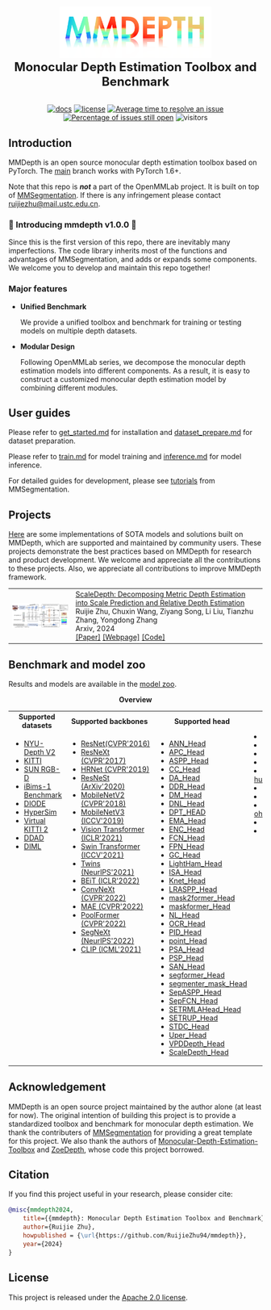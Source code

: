<div align="center">
  <img src="assets/logo.png" width="300"/>
  <div align="center">
    <b><font size="5">Monocular Depth Estimation Toolbox and Benchmark</font></b>
  </div>
  <div>&nbsp;</div>


[![docs](https://img.shields.io/badge/docs-latest-blue)](https://github.com/RuijieZhu94/mmdepth/docs)
[![license](https://img.shields.io/github/license/RuijieZhu94/mmdepth.svg)](https://github.com/RuijieZhu94/mmdepth/blob/main/LICENSE)
[![Average time to resolve an issue](http://isitmaintained.com/badge/resolution/RuijieZhu94/mmdepth.svg)](http://isitmaintained.com/project/RuijieZhu94/mmdepth "Average time to resolve an issue")
[![Percentage of issues still open](http://isitmaintained.com/badge/open/RuijieZhu94/mmdepth.svg)](http://isitmaintained.com/project/RuijieZhu94/mmdepth "Percentage of issues still open")
 ![visitors](https://visitor-badge.laobi.icu/badge?page_id=ruijiezhu94.mmdepth)
</div>


## Introduction

MMDepth is an open source monocular depth estimation toolbox based on PyTorch.
The [main](https://github.com/RuijieZhu94/mmdepth/tree/main) branch works with PyTorch 1.6+.

Note that this repo is ***not*** a part of the OpenMMLab project. It is built on top of [MMSegmentation](https://github.com/open-mmlab/mmsegmentation).
If there is any infringement please contact ruijiezhu@mail.ustc.edu.cn.


### 🎉 Introducing mmdepth v1.0.0 🎉

Since this is the first version of this repo, there are inevitably many imperfections. The code library inherits most of the functions and advantages of MMSegmentation, and adds or expands some components. We welcome you to develop and maintain this repo together!

### Major features

- **Unified Benchmark**

  We provide a unified toolbox and benchmark for training or testing models on multiple depth datasets.

- **Modular Design**

  Following OpenMMLab series, we decompose the monocular depth estimation models into different components. As a result, it is easy to construct a customized monocular depth estimation model by combining different modules.


## User guides

Please refer to [get_started.md](docs/get_started.md) for installation and [dataset_prepare.md](docs/dataset_prepare.md) for dataset preparation.

Please refer to [train.md](docs/train.md) for model training and [inference.md](docs/inference.md) for model inference.

For detailed guides for development, please see [tutorials](https://github.com/open-mmlab/mmsegmentation?tab=readme-ov-file#tutorial) from MMSegmentation.

## Projects

[Here](projects/README.md) are some implementations of SOTA models and solutions built on MMDepth, which are supported and maintained by community users. These projects demonstrate the best practices based on MMDepth for research and product development. We welcome and appreciate all the contributions to these projects.
Also, we appreciate all contributions to improve MMDepth framework.


<table style="border-collapse: collapse; border: none;">
<tr style="border: none;">
    <td style="align-items:center; width: 25%; border: none;">
      <img src="assets/scaledepth.jpg" style=" vertical-align:middle"/>
    </td>
    <td style="align-items:center; border: none;">
      <a href="https://ruijiezhu94.github.io/ScaleDepth">ScaleDepth: Decomposing Metric Depth Estimation into Scale Prediction and Relative Depth Estimation</a>
      <br>Ruijie Zhu, Chuxin Wang, Ziyang Song, Li Liu, Tianzhu Zhang, Yongdong Zhang
      <br> Arxiv, 2024
      <br> 
      <a href="https://arxiv.org/abs/2407.08187">[Paper]</a>
      <a href="https://ruijiezhu94.github.io/ScaleDepth">[Webpage]</a>
      <a href="https://github.com/RuijieZhu94/mmdepth">[Code]</a>
    </td>
  </tr>
</table>

## Benchmark and model zoo

Results and models are available in the [model zoo](docs/model_zoo.md).

<div align="center">
  <b>Overview</b>
</div>
<table align="center">
  <tbody>
    <tr align="center" valign="center">
      <td>
        <b>Supported datasets</b>
      </td>    
      <td>
        <b>Supported backbones</b>
      </td>
      <td>
        <b>Supported head</b>
      </td>
      <td>
        <b>Supported loss</b>
      </td>
    </tr>
    <tr valign="top">
      <td>
        <ul>
          <li><a href="https://cs.nyu.edu/~fergus/datasets/nyu_depth_v2.html">NYU-Depth V2</a></li>
          <li><a href="https://www.cvlibs.net/datasets/kitti/eval_depth.php?benchmark=depth_prediction">KITTI</a></li>
          <li><a href="https://rgbd.cs.princeton.edu/">SUN RGB-D</a></li>
          <li><a href="https://www.asg.ed.tum.de/lmf/ibims1/">iBims-1 Benchmark</a></li>
          <li><a href="https://diode-dataset.org/">DIODE</a></li>
          <li><a href="https://github.com/apple/ml-hypersim">HyperSim</a></li>
          <li><a href="https://europe.naverlabs.com/research-old2/computer-vision/proxy-virtual-worlds-vkitti-2/">Virtual KITTI 2</a></li>
          <li><a href="https://github.com/TRI-ML/DDAD">DDAD</a></li>
          <li><a href="https://dimlrgbd.github.io/">DIML</a></li>
        </ul>
      </td>
      <td>
        <ul>
        <li><a href="mmdepth/models/backbones/resnet.py">ResNet(CVPR'2016)</a></li>
        <li><a href="mmdepth/models/backbones/resnext.py">ResNeXt (CVPR'2017)</a></li>
        <li><a href="mmdepth/models/backbones/hrnet.py">HRNet (CVPR'2019)</a></li>
        <li><a href="mmdepth/models/backbones/resnest.py">ResNeSt (ArXiv'2020)</a></li>
        <li><a href="mmdepth/models/backbones/mobilenet_v2.py">MobileNetV2 (CVPR'2018)</a></li>
        <li><a href="mmdepth/models/backbones/mobilenet_v3.py">MobileNetV3 (ICCV'2019)</a></li>
        <li><a href="mmdepth/models/backbones/vit.py">Vision Transformer (ICLR'2021)</a></li>
        <li><a href="mmdepth/models/backbones/swin.py">Swin Transformer (ICCV'2021)</a></li>
        <li><a href="mmdepth/models/backbones/twins.py">Twins (NeurIPS'2021)</a></li>
        <li><a href="mmdepth/models/backbones/beit.py">BEiT (ICLR'2022)</a></li>
        <li><a href="mmdepth/models/backbones/convnext.py">ConvNeXt (CVPR'2022)</a></li>
        <li><a href="mmdepth/models/backbones/mae.py">MAE (CVPR'2022)</a></li>
        <li><a href="mmdepth/models/backbones/poolformer.py">PoolFormer (CVPR'2022)</a></li>
        <li><a href="mmdepth/models/backbones/segnext.py">SegNeXt (NeurIPS'2022)</a></li>
        <li><a href="projects/ScaleDepth/backbone/clip.py">CLIP (ICML'2021)</a></li>
        </ul>
      </td>      
      <td>
        <ul>
          <li><a href="mmdepth/models/decode_heads/ann_head.py">ANN_Head</li>
          <li><a href="mmdepth/models/decode_heads/apc_head.py">APC_Head</li>
          <li><a href="mmdepth/models/decode_heads/aspp_head.py">ASPP_Head</li>
          <li><a href="mmdepth/models/decode_heads/cc_head.py">CC_Head</li>
          <li><a href="mmdepth/models/decode_heads/da_head.py">DA_Head</li>
          <li><a href="mmdepth/models/decode_heads/ddr_head.py">DDR_Head</li>
          <li><a href="mmdepth/models/decode_heads/dm_head.py">DM_Head</li>
          <li><a href="mmdepth/models/decode_heads/dnl_head.py">DNL_Head</li>
          <li><a href="mmdepth/models/decode_heads/dpt_head.py">DPT_HEAD</li>
          <li><a href="mmdepth/models/decode_heads/ema_head.py">EMA_Head</li>
          <li><a href="mmdepth/models/decode_heads/enc_head.py">ENC_Head</li>
          <li><a href="mmdepth/models/decode_heads/fcn_head.py">FCN_Head</li>
          <li><a href="mmdepth/models/decode_heads/fpn_head.py">FPN_Head</li>
          <li><a href="mmdepth/models/decode_heads/gc_head.py">GC_Head</li>
          <li><a href="mmdepth/models/decode_heads/ham_head.py">LightHam_Head</li>
          <li><a href="mmdepth/models/decode_heads/isa_head.py">ISA_Head</li>
          <li><a href="mmdepth/models/decode_heads/knet_head.py">Knet_Head</li>
          <li><a href="mmdepth/models/decode_heads/lraspp_head.py">LRASPP_Head</li>
          <li><a href="mmdepth/models/decode_heads/mask2former_head.py">mask2former_Head</li>
          <li><a href="mmdepth/models/decode_heads/maskformer_head.py">maskformer_Head</li>
          <li><a href="mmdepth/models/decode_heads/nl_head.py">NL_Head</li>
          <li><a href="mmdepth/models/decode_heads/ocr_head.py">OCR_Head</li>
          <li><a href="mmdepth/models/decode_heads/pid_head.py">PID_Head</li>
          <li><a href="mmdepth/models/decode_heads/point_head.py">point_Head</li>
          <li><a href="mmdepth/models/decode_heads/psa_head.py">PSA_Head</li>
          <li><a href="mmdepth/models/decode_heads/psp_head.py">PSP_Head</li>
          <li><a href="mmdepth/models/decode_heads/san_head.py">SAN_Head</li>
          <li><a href="mmdepth/models/decode_heads/segformer_head.py">segformer_Head</li>
          <li><a href="mmdepth/models/decode_heads/segmenter_mask_head.py">segmenter_mask_Head</li>
          <li><a href="mmdepth/models/decode_heads/sep_aspp_head.py">SepASPP_Head</li>
          <li><a href="mmdepth/models/decode_heads/sep_fcn_head.py">SepFCN_Head</li>
          <li><a href="mmdepth/models/decode_heads/setr_mla_head.py">SETRMLAHead_Head</li>
          <li><a href="mmdepth/models/decode_heads/setr_up_head.py">SETRUP_Head</li>
          <li><a href="mmdepth/models/decode_heads/stdc_head.py">STDC_Head</li>
          <li><a href="mmdepth/models/decode_heads/uper_head.py">Uper_Head</li>
          <li><a href="mmdepth/models/decode_heads/vpd_depth_head.py">VPDDepth_Head</li>
          <li><a href="projects/ScaleDepth/decode_head/scaledepth_head.py">ScaleDepth_Head</li>
        </ul>
      </td>
      <td>
          <li><a href="mmdepth/models/losses/boundary_loss.py">boundary_loss</a></li>
          <li><a href="mmdepth/models/losses/cross_entropy_loss.py">cross_entropy_loss</a></li>
          <li><a href="mmdepth/models/losses/dice_loss.py">dice_loss</a></li>
          <li><a href="mmdepth/models/losses/focal_loss.py">focal_loss</a></li>
          <li><a href="mmdepth/models/losses/huasdorff_distance_loss.py">huasdorff_distance_loss</a></li>
          <li><a href="mmdepth/models/losses/kldiv_loss.py">kldiv_loss</a></li>
          <li><a href="mmdepth/models/losses/lovasz_loss.py">lovasz_loss</a></li>
          <li><a href="mmdepth/models/losses/ohem_cross_entropy_loss.py">ohem_cross_entropy_loss</a></li>
          <li><a href="mmdepth/models/losses/silog_loss.py">silog_loss</a></li>
          <li><a href="mmdepth/models/losses/tversky_loss.py">tversky_loss</a></li>
        </ul>
        </ul>
      </td>
  </tbody>
</table>



## Acknowledgement

MMDepth is an open source project maintained by the author alone (at least for now). The original intention of building this project is to provide a standardized toolbox and benchmark for monocular depth estimation. We thank the contributers of [MMSegmentation](https://github.com/open-mmlab/mmsegmentation) for providing a great template for this project. We also thank the authors of [Monocular-Depth-Estimation-Toolbox](https://github.com/zhyever/Monocular-Depth-Estimation-Toolbox) and [ZoeDepth](https://github.com/isl-org/ZoeDepth), whose code this project borrowed.

## Citation

If you find this project useful in your research, please consider cite:

```bibtex
@misc{mmdepth2024,
    title={{mmdepth}: Monocular Depth Estimation Toolbox and Benchmark},
    author={Ruijie Zhu},
    howpublished = {\url{https://github.com/RuijieZhu94/mmdepth}},
    year={2024}
}
```

## License

This project is released under the [Apache 2.0 license](LICENSE).

